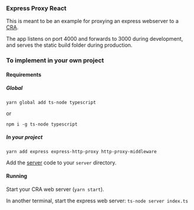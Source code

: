 ### Express Proxy React

This is meant to be an example for proxying an express webserver to a [CRA](https://reactjs.org/docs/create-a-new-react-app.html).

The app listens on port 4000 and forwards to 3000 during development, and serves the static build folder during production.



### To implement in your own project

#### Requirements

##### Global

```
yarn global add ts-node typescript
```

or

```
npm i -g ts-node typescript
```

##### In your project

```
yarn add express express-http-proxy http-proxy-middleware
```

Add the [server](/server/index.ts) code to your `server` directory.



#### Running

Start your CRA web server (`yarn start`).

In another terminal, start the express web server: `ts-node server index.ts`


<!-- #### Running with script -->